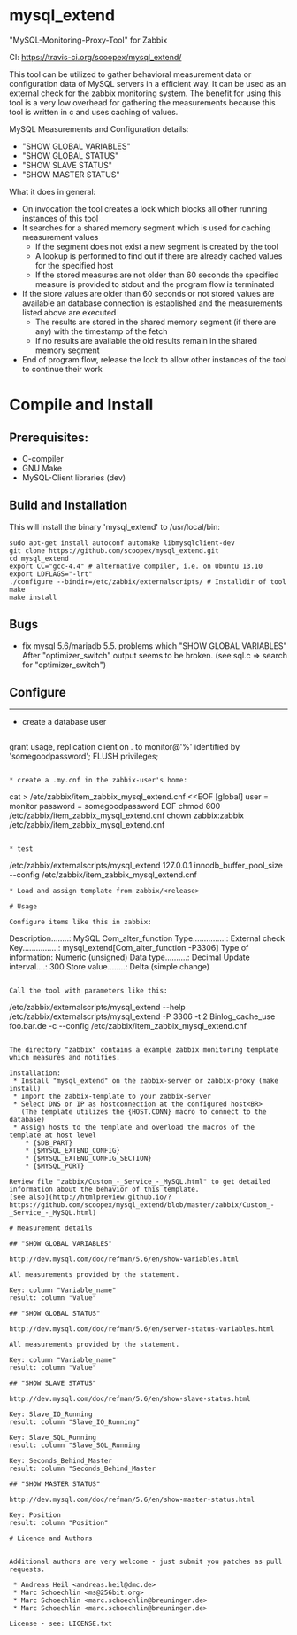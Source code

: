 mysql_extend
============

"MySQL-Monitoring-Proxy-Tool" for Zabbix

CI: https://travis-ci.org/scoopex/mysql_extend/

This tool can be utilized to gather behavioral measurement data or configuration data of MySQL servers in a efficient way. 
It can be used as an external check for the zabbix monitoring system.
The benefit for using this tool is a very low overhead for gathering the measurements because this tool is written in c and uses
caching of values.

MySQL Measurements and Configuration details:
 * "SHOW GLOBAL VARIABLES"
 * "SHOW GLOBAL STATUS"
 * "SHOW SLAVE STATUS"
 * "SHOW MASTER STATUS"

What it does in general:
 * On invocation the tool creates a lock which blocks all other running instances of this tool
 * It searches for a shared memory segment which is used for caching measurement values
   * If the segment does not exist a new segment is created by the tool
   * A lookup is performed to find out if there are already cached values for the specified host
   * If the stored measures are not older than 60 seconds the specified measure is provided to stdout and the program flow is terminated
 * If the store values are older than 60 seconds or not stored values are available an database connection is established and the measurements listed above are executed
   * The results are stored in the shared memory segment (if there are any) with the timestamp of the fetch
   * If no results are available the old results remain in the shared memory segment
 * End of program flow, release the lock to allow other instances of the tool to continue their work

# Compile and Install

## Prerequisites:
 * C-compiler
 * GNU Make
 * MySQL-Client libraries (dev)

## Build and Installation

This will install the binary 'mysql_extend' to /usr/local/bin:
```
sudo apt-get install autoconf automake libmysqlclient-dev
git clone https://github.com/scoopex/mysql_extend.git
cd mysql_extend
export CC="gcc-4.4" # alternative compiler, i.e. on Ubuntu 13.10
export LDFLAGS="-lrt" 
./configure --bindir=/etc/zabbix/externalscripts/ # Installdir of tool
make
make install
```

## Bugs

- fix mysql 5.6/mariadb 5.5. problems which "SHOW GLOBAL VARIABLES"
  After "optimizer_switch" output seems to be broken.
  (see sql.c => search for "optimizer_switch")

## Configure
---------

* create a database user

  ```
grant usage, replication client on *.* to monitor@'%' identified by 'somegoodpassword';
FLUSH privileges;
```

* create a .my.cnf in the zabbix-user's home:
  ```
cat > /etc/zabbix/item_zabbix_mysql_extend.cnf <<EOF
[global]
user = monitor
password = somegoodpassword
EOF
chmod 600 /etc/zabbix/item_zabbix_mysql_extend.cnf
chown zabbix:zabbix /etc/zabbix/item_zabbix_mysql_extend.cnf
```

* test
  ```
  /etc/zabbix/externalscripts/mysql_extend 127.0.0.1 innodb_buffer_pool_size --config /etc/zabbix/item_zabbix_mysql_extend.cnf
  ```
* Load and assign template from zabbix/<release>

# Usage

Configure items like this in zabbix:
```
Description........: MySQL Com_alter_function
Type...............: External check
Key................: mysql_extend[Com_alter_function -P3306]
Type of information: Numeric (unsigned)
Data type..........: Decimal
Update interval....: 300
Store value........: Delta (simple change)
```

Call the tool with parameters like this:
```
/etc/zabbix/externalscripts/mysql_extend --help
/etc/zabbix/externalscripts/mysql_extend -P 3306 -t 2 Binlog_cache_use foo.bar.de -c --config /etc/zabbix/item_zabbix_mysql_extend.cnf
```

The directory "zabbix" contains a example zabbix monitoring template which measures and notifies.

Installation:
 * Install "mysql_extend" on the zabbix-server or zabbix-proxy (make install)
 * Import the zabbix-template to your zabbix-server
 * Select DNS or IP as hostconnection at the configured host<BR>
   (The template utilizes the {HOST.CONN} macro to connect to the database)
 * Assign hosts to the template and overload the macros of the template at host level
    * {$DB_PART}
    * {$MYSQL_EXTEND_CONFIG}
    * {$MYSQL_EXTEND_CONFIG_SECTION}
    * {$MYSQL_PORT}

Review file "zabbix/Custom_-_Service_-_MySQL.html" to get detailed information about the behavior of this template.
[see also](http://htmlpreview.github.io/?https://github.com/scoopex/mysql_extend/blob/master/zabbix/Custom_-_Service_-_MySQL.html)

# Measurement details

## "SHOW GLOBAL VARIABLES"

http://dev.mysql.com/doc/refman/5.6/en/show-variables.html

All measurements provided by the statement.

Key: column "Variable_name"
result: column "Value"
 
## "SHOW GLOBAL STATUS"

http://dev.mysql.com/doc/refman/5.6/en/server-status-variables.html

All measurements provided by the statement.

Key: column "Variable_name"
result: column "Value"

## "SHOW SLAVE STATUS"

http://dev.mysql.com/doc/refman/5.6/en/show-slave-status.html

Key: Slave_IO_Running
result: column "Slave_IO_Running"

Key: Slave_SQL_Running
result: column "Slave_SQL_Running

Key: Seconds_Behind_Master
result: column "Seconds_Behind_Master

## "SHOW MASTER STATUS"

http://dev.mysql.com/doc/refman/5.6/en/show-master-status.html

Key: Position
result: column "Position"

# Licence and Authors


Additional authors are very welcome - just submit you patches as pull requests.

 * Andreas Heil <andreas.heil@dmc.de>
 * Marc Schoechlin <ms@256bit.org>
 * Marc Schoechlin <marc.schoechlin@breuninger.de>
 * Marc Schoechlin <marc.schoechlin@breuninger.de>

License - see: LICENSE.txt
